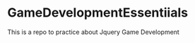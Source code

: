 GameDevelopmentEssentiials
==========================

This is a repo to practice about Jquery Game Development
